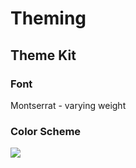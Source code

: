 

# Theming

## Theme Kit

### Font
Montserrat - varying weight

### Color Scheme
<img src="/img/theme/hexcodes.png"></img>



